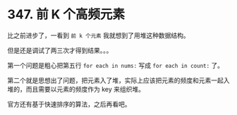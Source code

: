 # 347. 前 K 个高频元素
比之前进步了，一看到 `前 k 个元素` 我就想到了用堆这种数据结构。

但是还是调试了两三次才得到结果。。。

第一个问题是粗心把第五行 `for each in nums:` 写成 `for each in count:` 了。

第二个就是思想出了问题，把元素入了堆，实际上应该把元素的频度和元素一起入堆的，而且需要以元素的频度作为 key 来组织堆。

官方还有基于快速排序的算法，之后再看吧。

